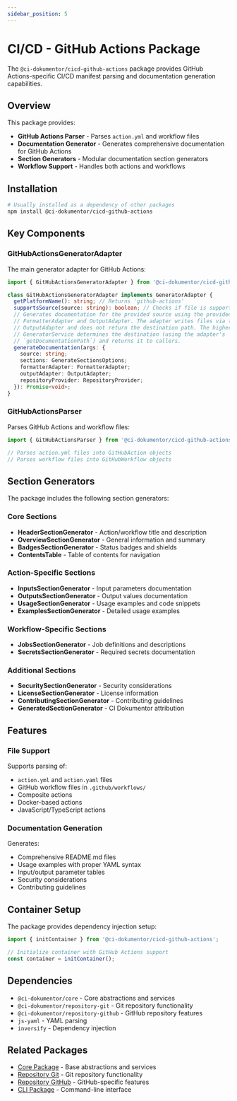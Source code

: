 ```yaml
---
sidebar_position: 5
---
```


# CI/CD - GitHub Actions Package

The `@ci-dokumentor/cicd-github-actions` package provides GitHub Actions-specific CI/CD manifest parsing and documentation generation capabilities.

## Overview

This package provides:

- **GitHub Actions Parser** - Parses `action.yml` and workflow files
- **Documentation Generator** - Generates comprehensive documentation for GitHub Actions
- **Section Generators** - Modular documentation section generators
- **Workflow Support** - Handles both actions and workflows

## Installation

```bash
# Usually installed as a dependency of other packages
npm install @ci-dokumentor/cicd-github-actions
```

## Key Components

### GitHubActionsGeneratorAdapter

The main generator adapter for GitHub Actions:

```typescript
import { GitHubActionsGeneratorAdapter } from '@ci-dokumentor/cicd-github-actions';

class GitHubActionsGeneratorAdapter implements GeneratorAdapter {
  getPlatformName(): string; // Returns 'github-actions'
  supportsSource(source: string): boolean; // Checks if file is supported
  // Generates documentation for the provided source using the provided
  // FormatterAdapter and OutputAdapter. The adapter writes files via the
  // OutputAdapter and does not return the destination path. The higher-level
  // GeneratorService determines the destination (using the adapter's
  // `getDocumentationPath`) and returns it to callers.
  generateDocumentation(args: {
    source: string;
    sections: GenerateSectionsOptions;
    formatterAdapter: FormatterAdapter;
    outputAdapter: OutputAdapter;
    repositoryProvider: RepositoryProvider;
  }): Promise<void>;
}
```

### GitHubActionsParser

Parses GitHub Actions and workflow files:

```typescript
import { GitHubActionsParser } from '@ci-dokumentor/cicd-github-actions';

// Parses action.yml files into GitHubAction objects
// Parses workflow files into GitHubWorkflow objects
```

## Section Generators

The package includes the following section generators:

### Core Sections

- **HeaderSectionGenerator** - Action/workflow title and description
- **OverviewSectionGenerator** - General information and summary
- **BadgesSectionGenerator** - Status badges and shields
- **ContentsTable** - Table of contents for navigation

### Action-Specific Sections

- **InputsSectionGenerator** - Input parameters documentation
- **OutputsSectionGenerator** - Output values documentation
- **UsageSectionGenerator** - Usage examples and code snippets
- **ExamplesSectionGenerator** - Detailed usage examples

### Workflow-Specific Sections

- **JobsSectionGenerator** - Job definitions and descriptions
- **SecretsSectionGenerator** - Required secrets documentation

### Additional Sections

- **SecuritySectionGenerator** - Security considerations
- **LicenseSectionGenerator** - License information
- **ContributingSectionGenerator** - Contributing guidelines
- **GeneratedSectionGenerator** - CI Dokumentor attribution

## Features

### File Support

Supports parsing of:

- `action.yml` and `action.yaml` files
- GitHub workflow files in `.github/workflows/`
- Composite actions
- Docker-based actions
- JavaScript/TypeScript actions

### Documentation Generation

Generates:

- Comprehensive README.md files
- Usage examples with proper YAML syntax
- Input/output parameter tables
- Security considerations
- Contributing guidelines

## Container Setup

The package provides dependency injection setup:

```typescript
import { initContainer } from '@ci-dokumentor/cicd-github-actions';

// Initialize container with GitHub Actions support
const container = initContainer();
```

## Dependencies

- `@ci-dokumentor/core` - Core abstractions and services
- `@ci-dokumentor/repository-git` - Git repository functionality
- `@ci-dokumentor/repository-github` - GitHub repository features
- `js-yaml` - YAML parsing
- `inversify` - Dependency injection

## Related Packages

- [Core Package](./core) - Base abstractions and services
- [Repository Git](./repository-git) - Git repository functionality
- [Repository GitHub](./repository-github) - GitHub-specific features
- [CLI Package](./cli) - Command-line interface
